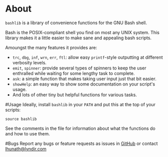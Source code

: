 # About
`bashlib` is a library of convenience functions for the GNU Bash shell.

Bash is the POSIX-compliant shell you find on most any UNIX system. This library makes it a little easier to make sane and appealing bash scripts.

Amoungst the many features it provides are:

 * `trc`, `dbg`, `inf`, `wrn`, `err`, `ftl`: allow easy `printf`-style outputting at different verbosity levels.
 * `emit`, `spinner`: provide several types of spinners to keep the user enthralled while waiting for some lengthy task to complete.
 * `ask`: a simple function that makes taking user input just that bit easier.
 * `showHelp`: an easy way to show some documentation on your script's usage.
 * And lots of other tiny but helpful functions for various tasks.


#Usage
Ideally, install `bashlib` in your `PATH` and put this at the top of your scripts:

    source bashlib

See the comments in the file for information about what the functions do and how to use them.


#Bugs
Report any bugs or feature requests as issues in [GitHub](https://github.com/lhunath/bashlib/issues) or contact <lhunath@lyndir.com>
